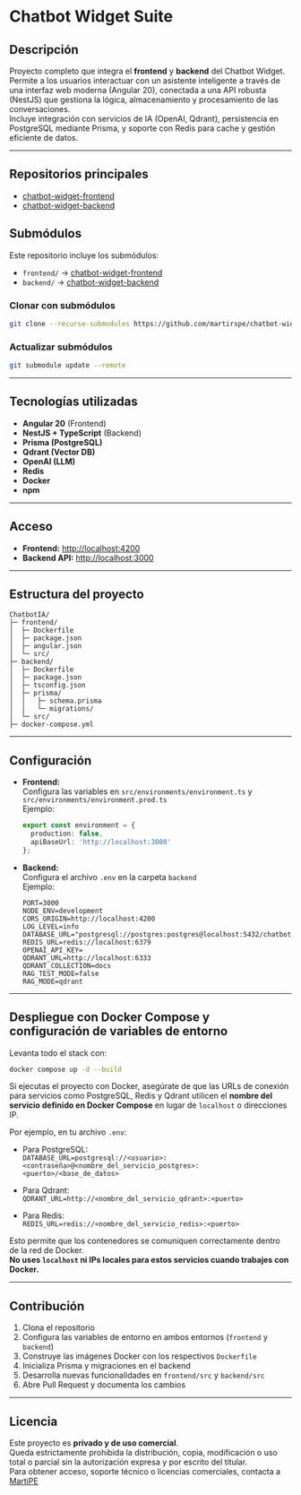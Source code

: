 # Chatbot Widget Suite

## Descripción

Proyecto completo que integra el **frontend** y **backend** del Chatbot Widget.  
Permite a los usuarios interactuar con un asistente inteligente a través de una interfaz web moderna (Angular 20), conectada a una API robusta (NestJS) que gestiona la lógica, almacenamiento y procesamiento de las conversaciones.  
Incluye integración con servicios de IA (OpenAI, Qdrant), persistencia en PostgreSQL mediante Prisma, y soporte con Redis para cache y gestión eficiente de datos.

---

## Repositorios principales

- [chatbot-widget-frontend](https://github.com/martirspe/chatbot-widget-frontend)
- [chatbot-widget-backend](https://github.com/martirspe/chatbot-widget-backend)

## Submódulos

Este repositorio incluye los submódulos:
- `frontend/` → [chatbot-widget-frontend](https://github.com/martirspe/chatbot-widget-frontend)
- `backend/` → [chatbot-widget-backend](https://github.com/martirspe/chatbot-widget-backend)

### Clonar con submódulos

```bash
git clone --recurse-submodules https://github.com/martirspe/chatbot-widget-suite.git
```

### Actualizar submódulos

```bash
git submodule update --remote
```
---

## Tecnologías utilizadas

- **Angular 20** (Frontend)
- **NestJS + TypeScript** (Backend)
- **Prisma (PostgreSQL)**
- **Qdrant (Vector DB)**
- **OpenAI (LLM)**
- **Redis**
- **Docker**
- **npm**

---

## Acceso

- **Frontend:** [http://localhost:4200](http://localhost:4200)
- **Backend API:** [http://localhost:3000](http://localhost:3000)

---

## Estructura del proyecto

```
ChatbotIA/
├─ frontend/
│  ├─ Dockerfile
│  ├─ package.json
│  ├─ angular.json
│  └─ src/
├─ backend/
│  ├─ Dockerfile
│  ├─ package.json
│  ├─ tsconfig.json
│  ├─ prisma/
│  │   ├─ schema.prisma
│  │   └─ migrations/
│  └─ src/
├─ docker-compose.yml
```

---

## Configuración

- **Frontend:**  
  Configura las variables en `src/environments/environment.ts` y `src/environments/environment.prod.ts`  
  Ejemplo:
  ```typescript
  export const environment = {
    production: false,
    apiBaseUrl: 'http://localhost:3000'
  };
  ```

- **Backend:**  
  Configura el archivo `.env` en la carpeta `backend`  
  Ejemplo:
  ```env
  PORT=3000
  NODE_ENV=development
  CORS_ORIGIN=http://localhost:4200
  LOG_LEVEL=info
  DATABASE_URL="postgresql://postgres:postgres@localhost:5432/chatbot_db"
  REDIS_URL=redis://localhost:6379
  OPENAI_API_KEY=
  QDRANT_URL=http://localhost:6333
  QDRANT_COLLECTION=docs
  RAG_TEST_MODE=false
  RAG_MODE=qdrant
  ```

---

## Despliegue con Docker Compose y configuración de variables de entorno

Levanta todo el stack con:
```bash
docker compose up -d --build
```

Si ejecutas el proyecto con Docker, asegúrate de que las URLs de conexión para servicios como PostgreSQL, Redis y Qdrant utilicen el **nombre del servicio definido en Docker Compose** en lugar de `localhost` o direcciones IP.

Por ejemplo, en tu archivo `.env`:

- Para PostgreSQL:  
  `DATABASE_URL=postgresql://<usuario>:<contraseña>@<nombre_del_servicio_postgres>:<puerto>/<base_de_datos>`

- Para Qdrant:  
  `QDRANT_URL=http://<nombre_del_servicio_qdrant>:<puerto>`

- Para Redis:  
  `REDIS_URL=redis://<nombre_del_servicio_redis>:<puerto>`

Esto permite que los contenedores se comuniquen correctamente dentro de la red de Docker.  
**No uses `localhost` ni IPs locales para estos servicios cuando trabajes con Docker.**

---

## Contribución

1. Clona el repositorio
2. Configura las variables de entorno en ambos entornos (`frontend` y `backend`)
3. Construye las imágenes Docker con los respectivos `Dockerfile`
4. Inicializa Prisma y migraciones en el backend
5. Desarrolla nuevas funcionalidades en `frontend/src` y `backend/src`
6. Abre Pull Request y documenta los cambios

---

## Licencia

Este proyecto es **privado y de uso comercial**.  
Queda estrictamente prohibida la distribución, copia, modificación o uso total o parcial sin la autorización expresa y por escrito del titular.  
Para obtener acceso, soporte técnico o licencias comerciales, contacta a [MartiPE](mailto:martirspe@gmail.com)